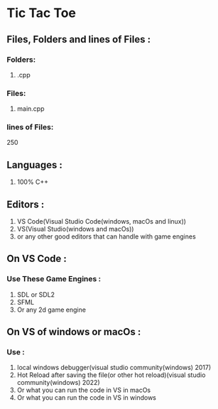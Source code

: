 # Tic Tac Toe

## Files, Folders and lines of Files :
### Folders:
1. .cpp

### Files:
1. main.cpp

### lines of Files:
250

## Languages :
1. 100% C++ 

## Editors :
1. VS Code(Visual Studio Code(windows, macOs and linux))
2. VS(Visual Studio(windows and macOs))
3. or any other good editors that can handle with game engines

## On VS Code :
### Use These Game Engines :
1. SDL or SDL2
2. SFML
3. Or any 2d game engine

## On VS of windows or macOs :
### Use :
1. local windows debugger(visual studio community(windows) 2017)
2. Hot Reload after saving the file(or other hot reload)(visual studio community(windows) 2022)
3. Or what you can run the code in VS in macOs
4. Or what you can run the code in VS in windows
